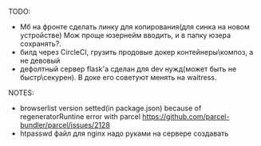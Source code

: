 TODO:

* Мб на фронте сделать линку для копирования(для синка на новом устройстве)
Мож проще юзернейм вводить, и в папку юзера сохранять?.
* билд через CircleCI, грузить продовые докер контейнеры\композ, а не девовый
* дефолтный сервер flask'a сделан для dev нужд(может быть не быстр\секурен). В доке его советуют менять на waitress.



NOTES:

* browserlist version setted(in package.json) because of regeneratorRuntine error with parcel https://github.com/parcel-bundler/parcel/issues/2128
* htpasswd файл для nginx надо руками на сервере создавать
